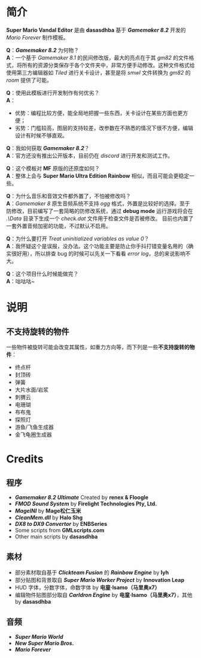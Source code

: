 # 简介

**Super Mario Vandal Editor** 是由 **dasasdhba** 基于 ***Gamemaker 8.2*** 开发的 *Mario Forever* 制作模板。

**Q**：***Gamemaker 8.2*** 为何物？<br>**A**：一个基于 *Gamemaker 8.1* 的民间修改版，最大的亮点在于其 *gm82* 的文件格式，将所有的资源分类保存于各个文件夹中，非常方便手动修改。这种文件格式给使用第三方编辑器如 *Tiled* 进行关卡设计，甚至是将 *smwl* 文件转换为 *gm82* 的 *room* 提供了可能。

**Q**：使用此模板进行开发制作有何优劣？<br>**A**：
* 优势：编程比较方便，能全局地把握一些东西，关卡设计在某些方面也更方便；
* 劣势：门槛较高，图层的支持较差，改参数在不熟悉的情况下很不方便，编辑设计有时候不够直观。

**Q**：我如何获取 ***Gamemaker 8.2***？<br>**A**：官方还没有推出公开版本，目前仍在 *discord* 进行开发和测试工作。

**Q**：这个模板对 **MF** 原版的还原度如何？<br>**A**：整体上会与 **Super Mario Ultra Edition Rainbow** 相似，而且可能会更稳定一些。

**Q**：为什么音乐和音效文件都外置了，不怕被修改吗？<br>**A**：*Gamemaker 8* 原生音频系统不支持 *ogg* 格式，外置是比较好的选择。至于防修改，目前编写了一套简略的防修改系统，通过 **debug mode** 运行游戏将会在 *.\Data* 目录下生成一个 *check.dat* 文件用于检查文件是否被修改。 目前也内置了一套外置音频加密的功能，不过默认不启用。

**Q**：为什么要打开 *Treat uninitialized variables as value 0*？<br>**A**：我怀疑这个是误报，没办法。这个功能主要是防止你手抖打错变量名用的（确实很好用），所以排查 bug 的时候可以先关一下看看 *error log*，总的来说影响不大。

**Q**：这个项目什么时候能做完？<br>**A**：咕咕咕~

# 说明

## 不支持旋转的物件

一些物件被旋转可能会改变其属性，如重力方向等，而下列是一些**不支持旋转的物件**：

* 终点杆
* 封顶砖
* 弹簧
* 大片水面/岩浆
* 刺猬云
* 电珊瑚
* 布布鬼
* 探照灯
* 游鱼/飞鱼生成器
* 金飞龟圈生成器

# Credits

## 程序

* ***Gamemaker 8.2 Ultimate*** Created by **renex & Floogle**
* ***FMOD Sound System*** by **Firelight Technologies Pty, Ltd.**
* ***MageINI*** by **Mage松仁玉米**
* ***CleanMem.dll*** by **Halo Shg**
* ***DX8 to DX9 Convertor*** by **ENBSeries**
* Some scripts from **GMLscripts.com**
* Other main scripts by **dasasdhba**

## 素材

* 部分素材取自基于 ***Clickteam Fusion*** 的 ***Rainbow Engine*** by **lyh**
* 部分贴图和背景取自 ***Super Mario Worker Project*** by **Innovation Leap**
* HUD 字体，分数字体，命数字体 by **电童·Isamo（马里奥x7）**
* 编辑物件贴图部分取自 ***Carldron Engine*** by **电童·Isamo（马里奥x7）**，其他 by **dasasdhba**

## 音频

* ***Super Mario World***
* ***New Super Mario Bros.***
* ***Mario Forever***
